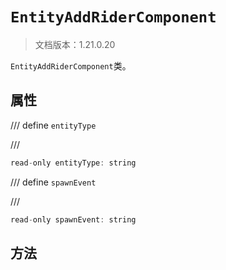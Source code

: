 # `EntityAddRiderComponent`

> 文档版本：1.21.0.20

`EntityAddRiderComponent`类。

## 属性

/// define
`entityType`


///

```js
read-only entityType: string
```


/// define
`spawnEvent`


///

```js
read-only spawnEvent: string
```


## 方法
